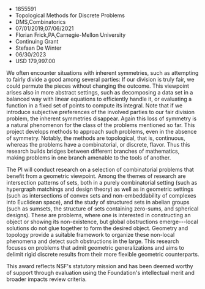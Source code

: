 
* 1855591
* Topological Methods for Discrete Problems
* DMS,Combinatorics
* 07/01/2019,07/06/2021
* Florian Frick,PA,Carnegie-Mellon University
* Continuing Grant
* Stefaan De Winter
* 06/30/2023
* USD 179,997.00

We often encounter situations with inherent symmetries, such as attempting to
fairly divide a good among several parties: If our division is truly fair, we
could permute the pieces without changing the outcome. This viewpoint arises
also in more abstract settings, such as decomposing a data set in a balanced way
with linear equations to efficiently handle it, or evaluating a function in a
fixed set of points to compute its integral. Note that if we introduce
subjective preferences of the involved parties to our fair division problem, the
inherent symmetries disappear. Again this loss of symmetry is a natural
phenomenon for the class of the problems mentioned so far. This project develops
methods to approach such problems, even in the absence of symmetry. Notably, the
methods are topological, that is, continuous, whereas the problems have a
combinatorial, or discrete, flavor. Thus this research builds bridges between
different branches of mathematics, making problems in one branch amenable to the
tools of another.

The PI will conduct research on a selection of combinatorial problems that
benefit from a geometric viewpoint. Among the themes of research are
intersection patterns of sets, both in a purely combinatorial setting (such as
hypergraph matchings and design theory) as well as in geometric settings (such
as intersections of convex sets and non-embeddability of complexes into
Euclidean space), and the study of structured sets in abelian groups (such as
sumsets, the structure of sets containing zero-sums, and spherical designs).
These are problems, where one is interested in constructing an object or showing
its non-existence, but global obstructions emerge---local solutions do not glue
together to form the desired object. Geometry and topology provide a suitable
framework to organize these non-local phenomena and detect such obstructions in
the large. This research focuses on problems that admit geometric
generalizations and aims to delimit rigid discrete results from their more
flexible geometric counterparts.

This award reflects NSF's statutory mission and has been deemed worthy of
support through evaluation using the Foundation's intellectual merit and broader
impacts review criteria.
